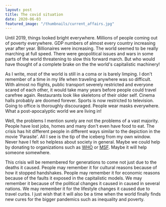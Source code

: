 ```yaml
---
layout: post
title: The covid situation
date: 2020-06-03
featured_image: "/thumbnails/current_affairs.jpg"
---
```


Until 2019, things looked bright everywhere. Millions of people coming out of poverty everywhere. GDP numbers of almost every country increasing year after year. Billionaires were increasing. The world seemed to be really marching at full speed. There were geopolitical issues and wars in some parts of the world threatening to slow this forward march. But who would have thought of a complete brake on the the world's capitalistic machinery!

As I write, most of the world is still in a coma or is barely limping. I don't remember of a time in my life when traveling anywhere was so difficult. With almost no flights, public transport severely restricted and everyone scared of each other, it would take many years before people could travel carefree again. Restaurants look like skeletons of their older self. Cinema halls probably are doomed forever. Sports is now restricted to television. Going to office is thoroughly discouraged. People wear masks everywhere. What a post-apocalyptic world we are living in!

Well, the problems I mention surely are not the problems of a vast majority. People have lost jobs, homes and many don't even have food to eat. The crisis has hit different people in different ways similar to the depiction in the movie 'Parasite'. All I see is the tip of the iceberg from my own window. Never have I felt so helpless about society in general. Maybe we could help by donating to organizations such as [WHO](https://covid19responsefund.org/en/) or [MSF](https://www.msf.org/donate). Maybe it will help someone somewhere.

This crisis will be remembered for generations to come not just due to the deaths it caused. People may remember it for cultural reasons because of how it stopped handshakes. People may remember it for economic reasons because of the faults it exposed in the capitalistic models. We may remember it because of the political changes it caused in caused in several nations. We may remember it for the lifestyle changes it caused due to travel curbs. I just wish that it will also be a time when the world finally finds new cures for the bigger pandemics such as inequality and poverty.
